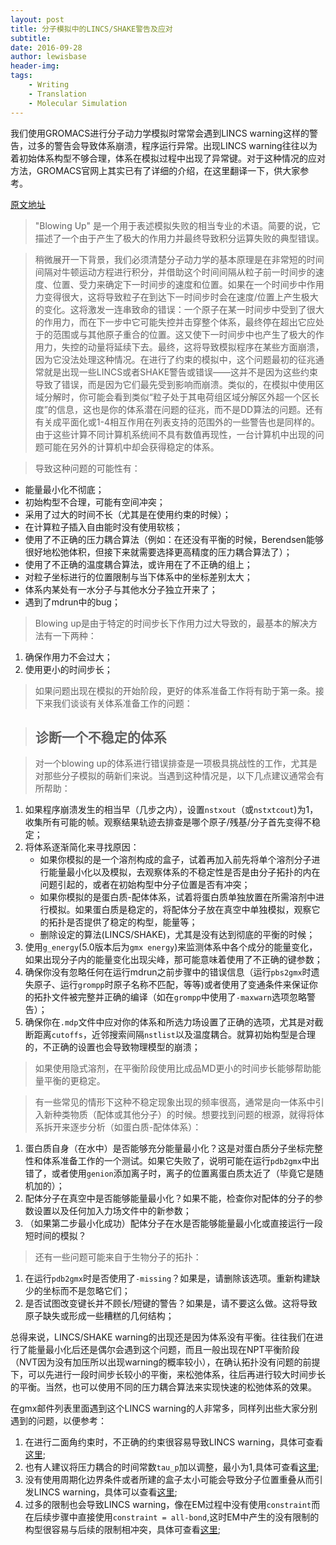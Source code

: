 ```yaml
---
layout: post
title: 分子模拟中的LINCS/SHAKE警告及应对
subtitle:
date: 2016-09-28
author: lewisbase
header-img:
tags: 
    - Writing
    - Translation
    - Molecular Simulation
---
```


我们使用GROMACS进行分子动力学模拟时常常会遇到LINCS warning这样的警告，过多的警告会导致体系崩溃，程序运行异常。出现LINCS warning往往以为着初始体系构型不够合理，体系在模拟过程中出现了异常键。对于这种情况的应对方法，GROMACS官网上其实已有了详细的介绍，在这里翻译一下，供大家参考。

[原文地址](http://www.gromacs.org/Documentation/Terminology/Blowing_Up "Blowing Up")

> "Blowing Up" 是一个用于表述模拟失败的相当专业的术语。简要的说，它描述了一个由于产生了极大的作用力并最终导致积分运算失败的典型错误。

> 稍微展开一下背景，我们必须清楚分子动力学的基本原理是在非常短的时间间隔对牛顿运动方程进行积分，并借助这个时间间隔从粒子前一时间步的速度、位置、受力来确定下一时间步的速度和位置。如果在一个时间步中作用力变得很大，这将导致粒子在到达下一时间步时会在速度/位置上产生极大的变化。这将激发一连串致命的错误：一个原子在某一时间步中受到了很大的作用力，而在下一步中它可能失控并击穿整个体系，最终停在超出它应处于的范围或与其他原子重合的位置。这又使下一时间步中也产生了极大的作用力，失控的动量将延续下去。最终，这将导致模拟程序在某些方面崩溃，因为它没法处理这种情况。在进行了约束的模拟中，这个问题最初的征兆通常就是出现一些LINCS或者SHAKE警告或错误——这并不是因为这些约束导致了错误，而是因为它们最先受到影响而崩溃。类似的，在模拟中使用区域分解时，你可能会看到类似“粒子处于其电荷组区域分解区外超一个区长度”的信息，这也是你的体系潜在问题的征兆，而不是DD算法的问题。还有有关成平面化或1-4相互作用在列表支持的范围外的一些警告也是同样的。由于这些计算不同计算机系统间不具有数值再现性，一台计算机中出现的问题可能在另外的计算机中却会获得稳定的体系。

> 导致这种问题的可能性有：
>
* 能量最小化不彻底；
* 初始构型不合理，可能有空间冲突；
* 采用了过大的时间不长（尤其是在使用约束的时候）；
* 在计算粒子插入自由能时没有使用软核；
* 使用了不正确的压力耦合算法（例如：在还没有平衡的时候，Berendsen能够很好地松弛体积，但接下来就需要选择更高精度的压力耦合算法了）；
* 使用了不正确的温度耦合算法，或许用在了不正确的组上；
* 对粒子坐标进行的位置限制与当下体系中的坐标差别太大；
* 体系内某处有一水分子与其他水分子独立开来了；
* 遇到了mdrun中的bug；

> Blowing up是由于特定的时间步长下作用力过大导致的，最基本的解决方法有一下两种：

>
1. 确保作用力不会过大；
2. 使用更小的时间步长；

> 如果问题出现在模拟的开始阶段，更好的体系准备工作将有助于第一条。接下来我们谈谈有关体系准备工作的问题：

> ## 诊断一个不稳定的体系

> 对一个blowing up的体系进行错误排查是一项极具挑战性的工作，尤其是对那些分子模拟的萌新们来说。当遇到这种情况是，以下几点建议通常会有所帮助：
>
1. 如果程序崩溃发生的相当早（几步之内），设置`nstxout`（或`nstxtcout`)为1，收集所有可能的帧。观察结果轨迹去排查是哪个原子/残基/分子首先变得不稳定；
2. 将体系逐渐简化来寻找原因：
	* 如果你模拟的是一个溶剂构成的盒子，试着再加入前先将单个溶剂分子进行能量最小化以及模拟，去观察体系的不稳定性是否是由分子拓扑的内在问题引起的，或者在初始构型中分子位置是否有冲突；
	* 如果你模拟的是蛋白质-配体体系，试着将蛋白质单独放置在所需溶剂中进行模拟。如果蛋白质是稳定的，将配体分子放在真空中单独模拟，观察它的拓扑是否提供了稳定的构型，能量等；
	* 删除设定的算法(LINCS/SHAKE)，尤其是没有达到彻底的平衡的时候；
3. 使用`g_energy`(5.0版本后为`gmx energy`)来监测体系中各个成分的能量变化，如果出现分子内的能量变化出现尖峰，那可能意味着使用了不正确的键参数；
4. 确保你没有忽略任何在运行mdrun之前步骤中的错误信息（运行`pbs2gmx`时遗失原子、运行`grompp`时原子名称不匹配，等等)或者使用了变通条件来保证你的拓扑文件被完整并正确的编译（如在`grompp`中使用了`-maxwarn`选项忽略警告）；
5. 确保你在`.mdp`文件中应对你的体系和所选力场设置了正确的选项，尤其是对截断距离`cutoffs`，近邻搜索间隔`nstlist`以及温度耦合。就算初始构型是合理的，不正确的设置也会导致物理模型的崩溃；

> 如果使用隐式溶剂，在平衡阶段使用比成品MD更小的时间步长能够帮助能量平衡的更稳定。

> 有一些常见的情形下这种不稳定现象出现的频率很高，通常是向一体系中引入新种类物质（配体或其他分子）的时候。想要找到问题的根源，就得将体系拆开来逐步分析（如蛋白质-配体体系）：
>
1. 蛋白质自身（在水中）是否能够充分能量最小化？这是对蛋白质分子坐标完整性和体系准备工作的一个测试。如果它失败了，说明可能在运行`pdb2gmx`中出错了，或者使用`genion`添加离子时，离子的位置离蛋白质太近了（毕竟它是随机加的）；
2. 配体分子在真空中是否能够能量最小化？如果不能，检查你对配体的分子的参数设置以及任何加入力场文件中的新参数；
3. （如果第二步最小化成功）配体分子在水是否能够能量最小化或直接运行一段短时间的模拟？

> 还有一些问题可能来自于生物分子的拓扑：
>
1. 在运行`pdb2gmx`时是否使用了`-missing`？如果是，请删除该选项。重新构建缺少的坐标而不是忽略它们；
2. 是否试图改变键长并不顾长/短键的警告？如果是，请不要这么做。这将导致原子缺失或形成一些糟糕的几何结构；

总得来说，LINCS/SHAKE warning的出现还是因为体系没有平衡。往往我们在进行了能量最小化后还是偶尔会遇到这个问题，而且一般出现在NPT平衡阶段（NVT因为没有加压所以出现warning的概率较小），在确认拓扑没有问题的前提下，可以先进行一段时间步长较小的平衡，来松弛体系，往后再进行较大时间步长的平衡。当然，也可以使用不同的压力耦合算法来实现快速的松弛体系的效果。

在gmx邮件列表里面遇到这个LINCS warning的人非常多，同样列出些大家分别遇到的问题，以便参考：

1. 在进行二面角约束时，不正确的约束很容易导致LINCS warning，具体可查看[这里](https://www.researchgate.net/post/How_do_you_avoid_getting_the_LINCS_warning_on_MD_run_while_applying_dihedral_restraints);
2. 也有人建议将压力耦合的时间常数`tau_p`加以调整，最小为1,具体可查看[这里](http://gromacs.org_gmx-users.maillist.sys.kth.narkive.com/CjH0C8d8/lincs-warning-how-to-correct-lincs-warnings);
3. 没有使用周期化边界条件或者所建的盒子太小可能会导致分子位置重叠从而引发LINCS warning，具体可以查看[这里](http://www.mail-archive.com/gmx-users@gromacs.org/msg21946.html);
4. 过多的限制也会导致LINCS warning，像在EM过程中没有使用`constraint`而在后续步骤中直接使用`constraint = all-bond`,这时EM中产生的没有限制的构型很容易与后续的限制相冲突，具体可查看[这里](http://www.mail-archive.com/gmx-users@gromacs.org/msg56475.html);
